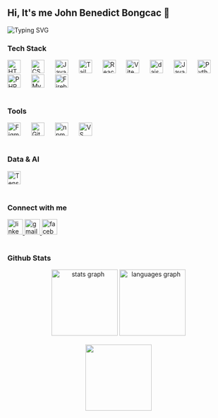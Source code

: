<h2 align="left">Hi, It's me John Benedict Bongcac 👦</h2>

<p align="left">
  <img src="https://readme-typing-svg.herokuapp.com?font=Fira+Code&size=22&duration=3000&pause=1000&color=36BCF7&left=true&vleft=true&width=600&lines=nothing%20to%20see%20here;you%20can%20go%20now;bye%20bye:)" alt="Typing SVG" />
</p>

<p align="left">
<!--   <img src="https://img.shields.io/badge/Role-Fullstack%20Developer-blue?style=for-the-badge&logo=visualstudiocode&logoColor=white" /> -->
<!--   <img src="https://img.shields.io/badge/Focus-Machine--Learning-FF6F00?style=for-the-badge&logo=tensorflow&logoColor=white" /> -->
<!--   <img src="https://img.shields.io/badge/Exploring-AI Tools-D97757?style=for-the-badge&logo=claude&logoColor=white" /> -->
</p>

<p align="left">
<!--   💻 Computer science student with a passion for AI and Machine Learning. -->
</p>

<h3 align="left">Tech Stack</h3>
<div align="left">
  <!-- HTML -->
  <img src="https://cdn.jsdelivr.net/gh/devicons/devicon/icons/html5/html5-original.svg" height="30" alt="HTML5 logo" />
  <img width="16" />
  
  <!-- CSS -->
  <img src="https://cdn.jsdelivr.net/gh/devicons/devicon/icons/css3/css3-original.svg" height="30" alt="CSS3 logo" />
  <img width="16" />
  
  <!-- JavaScript -->
  <img src="https://cdn.jsdelivr.net/gh/devicons/devicon/icons/javascript/javascript-original.svg" height="30" alt="JavaScript logo" />
  <img width="16" />
  
  <!-- Tailwind CSS -->
  <img src="https://cdn.simpleicons.org/tailwindcss/06B6D4" height="30" alt="Tailwind CSS logo" />
  <img width="16" />
  
  <!-- React -->
  <img src="https://cdn.jsdelivr.net/gh/devicons/devicon/icons/react/react-original.svg" height="30" alt="React logo" />
  <img width="16" />
  
 <!-- Updated Vite -->
  <img src="https://vitejs.dev/logo.svg" height="30" alt="Vite logo" />
  <img width="16" />

  <!-- daisyUI (latest “flower/happy face” logo) -->
  <img src="https://img.daisyui.com/images/daisyui/mark-static.svg" height="30" alt="daisyUI logo" />
  <img width="16" />

   <!-- Java -->
  <img src="https://cdn.jsdelivr.net/gh/devicons/devicon/icons/java/java-original.svg" height="30" alt="Java logo" />
  <img width="16" />
  
  <!-- Python -->
  <img src="https://cdn.jsdelivr.net/gh/devicons/devicon/icons/python/python-original.svg" height="30" alt="Python logo" />
  <img width="16" />
  
  <!-- PHP -->
  <img src="https://cdn.jsdelivr.net/gh/devicons/devicon/icons/php/php-original.svg" height="30" alt="PHP logo" />
  <img width="16" />
  
  <!-- MySQL -->
  <img src="https://cdn.jsdelivr.net/gh/devicons/devicon/icons/mysql/mysql-original.svg" height="30" alt="MySQL logo" />
  <img width="16" />
  
  <!-- Firebase -->
  <img src="https://upload.wikimedia.org/wikipedia/commons/thumb/f/fd/Firebase_Logo_%28No_wordmark%29_%282024-%29.svg/640px-Firebase_Logo_%28No_wordmark%29_%282024-%29.svg.png" height="30" alt="Firebase logo" />
  <img width="16" />
</div>

<br>

<h3 align="left">Tools</h3>
<div align="left">
  <!-- Figma -->
  <img src="https://cdn.jsdelivr.net/gh/devicons/devicon/icons/figma/figma-original.svg" height="30" alt="Figma logo" />
  <img width="16" />
  
  <!-- Git -->
  <img src="https://cdn.jsdelivr.net/gh/devicons/devicon/icons/git/git-original.svg" height="30" alt="Git logo" />
  <img width="16" />
  
  <!-- npm -->
  <img src="https://cdn.jsdelivr.net/gh/devicons/devicon/icons/npm/npm-original-wordmark.svg" height="30" alt="npm logo" />
  <img width="16" />
  
  <!-- VS Code -->
  <img src="https://cdn.jsdelivr.net/gh/devicons/devicon/icons/vscode/vscode-original.svg" height="30" alt="VS Code logo" />
  <img width="16" />
</div>

<br>

<h3 align="left">Data & AI</h3>
<div align="left">
  <!-- TensorFlow -->
  <img src="https://cdn.jsdelivr.net/gh/devicons/devicon/icons/tensorflow/tensorflow-original.svg" height="30" alt="TensorFlow logo" />
  <img width="16" />
</div>


<br>

<h3 align="left">Connect with me</h3>

<div align="left">
  <a href="https://www.linkedin.com/in/john-benedict-bongcac-b37668346/" target="_blank">
    <img src="https://img.shields.io/static/v1?message=LinkedIn&logo=linkedin&label=&color=0077B5&logoColor=white&labelColor=&style=for-the-badge" height="35" alt="linkedin logo" />
  </a>
  <a href="mailto:johnbongcacjohn@gmail.com" target="_blank">
    <img src="https://img.shields.io/static/v1?message=Gmail&logo=gmail&label=&color=D14836&logoColor=white&labelColor=&style=for-the-badge" height="35" alt="gmail logo" />
  </a>
  <a href="https://www.facebook.com/profile.php?id=100018147995070" target="_blank">
    <img src="https://img.shields.io/static/v1?message=Facebook&logo=facebook&label=&color=1877F2&logoColor=white&labelColor=&style=for-the-badge" height="35" alt="facebook logo" />
  </a>
</div>

<br>

<h3 align="left">Github Stats</h3>

<div align="center">
  <img src="https://github-readme-stats.vercel.app/api?username=joohhhnnnny&hide_title=false&hide_rank=false&show_icons=true&include_all_commits=true&count_private=true&disable_animations=false&theme=dracula&locale=en&hide_border=false" height="150" alt="stats graph"  />
  <img src="https://github-readme-stats.vercel.app/api/top-langs?username=joohhhnnnny&locale=en&hide_title=false&layout=compact&card_width=320&langs_count=5&theme=dracula&hide_border=false" height="150" alt="languages graph"  />
</div>

<br>

<div align="center">
  <img height="150" src="https://media.giphy.com/media/v1.Y2lkPTc5MGI3NjExdXF1dzBmNmhxYWk0cjJ4a2lmcXMzbGtlOHQyamF3bXhoaXRkcjZzMSZlcD12MV9naWZzX3NlYXJjaCZjdD1n/JqmupuTVZYaQX5s094/giphy.gif" />
</div>
